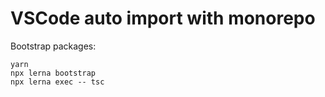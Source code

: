 # VSCode auto import with monorepo

Bootstrap packages:

```shell
yarn
npx lerna bootstrap
npx lerna exec -- tsc
```

